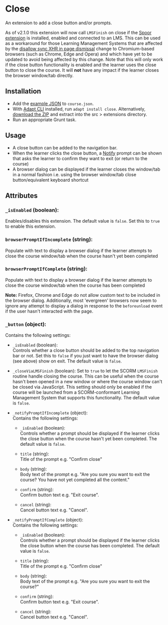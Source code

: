 # Close

An extension to add a close button and/or prompts.

As of v2.1.0 this extension will now call `LMSFinish` on close if the [Spoor extension](https://github.com/adaptlearning/adapt-contrib-spoor) is installed, enabled and connected to an LMS. This can be used as a workaround for those Learning Management Systems that are affected by the [disallow sync XHR in page dismissal](https://www.chromestatus.com/feature/4664843055398912) change to Chromium-based browsers (such as Chrome, Edge and Opera) and which have yet to be updated to avoid being affected by this change. Note that this will only work if the close button functionality is enabled and the learner uses the close button to close the course. It will **not** have any impact if the learner closes the browser window/tab directly.

## Installation
* Add the [example JSON](example.json) to `course.json`.
* With [Adapt CLI](https://github.com/adaptlearning/adapt-cli) installed, run `adapt install close`. Alternatively, [download the ZIP](https://github.com/cgkineo/adapt-close/archive/master.zip) and extract into the src > extensions directory.
* Run an appropriate Grunt task.

## Usage
* A close button can be added to the navigation bar.
* When the learner clicks the close button, a [Notify](https://github.com/adaptlearning/adapt_framework/wiki/Core-modules#notify) prompt can be shown that asks the learner to confirm they want to exit (or return to the course)
* A browser dialog can be displayed if the learner closes the window/tab in a normal fashion i.e. using the browser window/tab close button/equivalent keyboard shortcut

## Attributes
### `_isEnabled` (boolean):
Enables/disables this extension. The default value is `false`. Set this to `true` to enable this extension.

### `browserPromptIfIncomplete` (string):
Populate with text to display a browser dialog if the learner attempts to close the course window/tab when the course hasn't yet been completed

### `browserPromptIfComplete` (string):
Populate with text to display a browser dialog if the learner attempts to close the course window/tab when the course has been completed

  **Note:** Firefox, Chrome and Edge do not allow custom text to be included in the browser dialog. Additionally, most 'evergreen' browsers now seem to ignore any attempt to display a dialog in response to the `beforeunload` event if the user hasn't interacted with the page.

### `_button` (object):
Contains the following settings:

  * `_isEnabled` (boolean):  
Controls whether a close button should be added to the top navigation bar or not. Set this to `false` if you just want to have the browser dialog (see above) show on exit. The default value is `false`.

  * `_closeViaLMSFinish` (boolean): 
Set to `true` to let the SCORM `LMSFinish` routine handle closing the course. This can be useful when the course hasn't been opened in a new window or where the course window can't be closed via JavaScript. This setting should only be enabled if the course will be launched from a SCORM-conformant Learning Management System that supports this functionality. The default value is `false`.

  * `_notifyPromptIfIncomplete` (object):  
Contains the following settings:

    * `_isEnabled` (boolean):  
Controls whether a prompt should be displayed if the learner clicks the close button when the course hasn't yet been completed. The default value is `false`.

    * `title` (string):  
Title of the prompt e.g. "Confirm close"

    * `body` (string):  
Body text of the prompt e.g. "Are you sure you want to exit the course? You have not yet completed all the content."

    * `confirm` (string):  
Confirm button text e.g. "Exit course".

    * `cancel` (string):  
Cancel button text e.g. "Cancel".

  * `_notifyPromptIfComplete` (object):  
Contains the following settings:

    * `_isEnabled` (boolean):  
Controls whether a prompt should be displayed if the learner clicks the close button when the course has been completed. The default value is `false`.

    * `title` (string):  
Title of the prompt e.g. "Confirm close"

    * `body` (string):  
Body text of the prompt e.g. "Are you sure you want to exit the course?"

    * `confirm` (string):  
Confirm button text e.g. "Exit course".

    * `cancel` (string):  
Cancel button text e.g. "Cancel".
